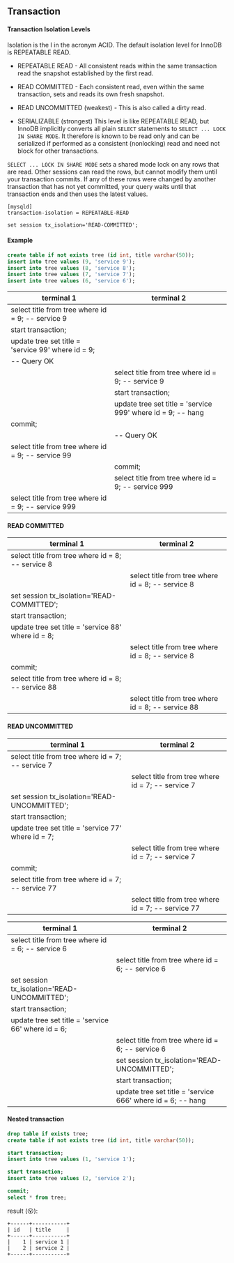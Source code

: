 Transaction
-

#### Transaction Isolation Levels

Isolation is the I in the acronym ACID.
The default isolation level for InnoDB is REPEATABLE READ.

* REPEATABLE READ -
  All consistent reads within the same transaction read the snapshot established by the first read.

* READ COMMITTED -
  Each consistent read, even within the same transaction, sets and reads its own fresh snapshot.

* READ UNCOMMITTED (weakest) - This is also called a dirty read.

* SERIALIZABLE (strongest)
  This level is like REPEATABLE READ, 
  but InnoDB implicitly converts all plain `SELECT` statements to `SELECT ... LOCK IN SHARE MODE`.
  It therefore is known to be read only and can be serialized if performed as a consistent (nonlocking) read
  and need not block for other transactions.

`SELECT ... LOCK IN SHARE MODE` sets a shared mode lock on any rows that are read.
Other sessions can read the rows, but cannot modify them until your transaction commits.
If any of these rows were changed by another transaction that has not yet committed,
your query waits until that transaction ends and then uses the latest values.

````
[mysqld]
transaction-isolation = REPEATABLE-READ
````
````
set session tx_isolation='READ-COMMITTED';
````

#### Example

````sql
create table if not exists tree (id int, title varchar(50));
insert into tree values (9, 'service 9');
insert into tree values (8, 'service 8');
insert into tree values (7, 'service 7');
insert into tree values (6, 'service 6');
````

| terminal 1                                         | terminal 2                                                  |
|----------------------------------------------------|-------------------------------------------------------------|
| select title from tree where id = 9; -- service 9  |                                                             |
| start transaction;                                 |                                                             |
| update tree set title = 'service 99' where id = 9; |                                                             |
| -- Query OK                                        |                                                             |
|                                                    | select title from tree where id = 9; -- service 9           |
|                                                    | start transaction;                                          |
|                                                    | update tree set title = 'service 999' where id = 9; -- hang |
| commit;                                            |                                                             |
|                                                    | -- Query OK                                                 |
| select title from tree where id = 9; -- service 99 |                                                             |
|                                                    | commit;                                                     |
|                                                    | select title from tree where id = 9; -- service 999         |
| select title from tree where id = 9; -- service 999|                                                             |

#### READ COMMITTED

| terminal 1                                         | terminal 2                                                  |
|----------------------------------------------------|-------------------------------------------------------------|
| select title from tree where id = 8; -- service 8  |                                                             |
|                                                    | select title from tree where id = 8; -- service 8           |
| set session tx_isolation='READ-COMMITTED';         |                                                             |
| start transaction;                                 |                                                             |
| update tree set title = 'service 88' where id = 8; |                                                             |
|                                                    | select title from tree where id = 8; -- service 8           |
| commit;                                            |                                                             |
| select title from tree where id = 8; -- service 88 |                                                             |
|                                                    | select title from tree where id = 8; -- service 88          |

#### READ UNCOMMITTED

| terminal 1                                         | terminal 2                                                  |
|----------------------------------------------------|-------------------------------------------------------------|
| select title from tree where id = 7; -- service 7  |                                                             |
|                                                    | select title from tree where id = 7; -- service 7           |
| set session tx_isolation='READ-UNCOMMITTED';       |                                                             |
| start transaction;                                 |                                                             |
| update tree set title = 'service 77' where id = 7; |                                                             |
|                                                    | select title from tree where id = 7; -- service 7           |
| commit;                                            |                                                             |
| select title from tree where id = 7; -- service 77 |                                                             |
|                                                    | select title from tree where id = 7; -- service 77

| terminal 1                                         | terminal 2                                                  |
|----------------------------------------------------|-------------------------------------------------------------|
| select title from tree where id = 6; -- service 6  |                                                             |
|                                                    | select title from tree where id = 6; -- service 6           |
| set session tx_isolation='READ-UNCOMMITTED';       |                                                             |
| start transaction;                                 |                                                             |
| update tree set title = 'service 66' where id = 6; |                                                             |
|                                                    | select title from tree where id = 6; -- service 6           |
|                                                    | set session tx_isolation='READ-UNCOMMITTED';                |
|                                                    | start transaction;                                          |
|                                                    | update tree set title = 'service 666' where id = 6; -- hang |

#### Nested transaction

````sql
drop table if exists tree;
create table if not exists tree (id int, title varchar(50));

start transaction;
insert into tree values (1, 'service 1');

start transaction;
insert into tree values (2, 'service 2');

commit;
select * from tree;
````
result (😮):
````
+------+-----------+
| id   | title     |
+------+-----------+
|    1 | service 1 |
|    2 | service 2 |
+------+-----------+
````
